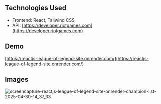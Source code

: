 ## Technologies Used

* Frontend: React, Tailwind CSS
* API: [https://developer.riotgames.com](https://developer.riotgames.com)

## Demo

[https://reactjs-league-of-legend-site.onrender.com/](https://reactjs-league-of-legend-site.onrender.com/)

## Images

![screencapture-reactjs-league-of-legend-site-onrender-champion-list-2025-04-30-14_37_33](https://github.com/user-attachments/assets/9e92919c-693d-4c3c-a370-88626b32c380)


